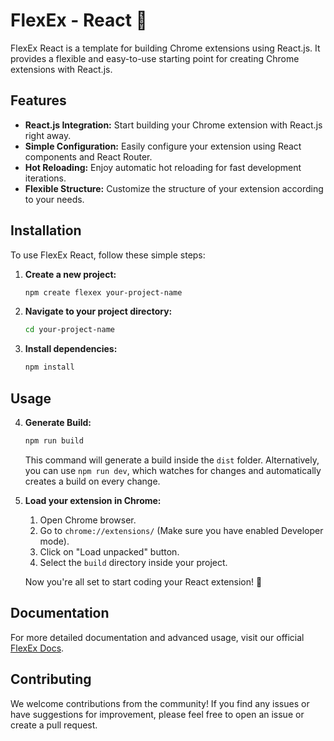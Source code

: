 # FlexEx - React 🚀

FlexEx React is a template for building Chrome extensions using React.js. It provides a flexible and easy-to-use starting point for creating Chrome extensions with React.js.

## Features

- **React.js Integration:** Start building your Chrome extension with React.js right away.
- **Simple Configuration:** Easily configure your extension using React components and React Router.
- **Hot Reloading:** Enjoy automatic hot reloading for fast development iterations.
- **Flexible Structure:** Customize the structure of your extension according to your needs.

## Installation

To use FlexEx React, follow these simple steps:

1. **Create a new project:**
   ```bash
   npm create flexex your-project-name
   ```

2. **Navigate to your project directory:**
   ```bash
   cd your-project-name
   ```

3. **Install dependencies:**
   ```bash
   npm install
   ```

## Usage

4. **Generate Build:**
   ```bash
   npm run build
   ```
   This command will generate a build inside the `dist` folder. Alternatively, you can use `npm run dev`, which watches for changes and automatically creates a build on every change.

5. **Load your extension in Chrome:**
   1. Open Chrome browser.
   2. Go to `chrome://extensions/` (Make sure you have enabled Developer mode).
   3. Click on "Load unpacked" button.
   4. Select the `build` directory inside your project.

   Now you're all set to start coding your React extension! 🎉

## Documentation

For more detailed documentation and advanced usage, visit our official [FlexEx Docs](https://github.com/akii09/flexex).

## Contributing

We welcome contributions from the community! If you find any issues or have suggestions for improvement, please feel free to open an issue or create a pull request.
